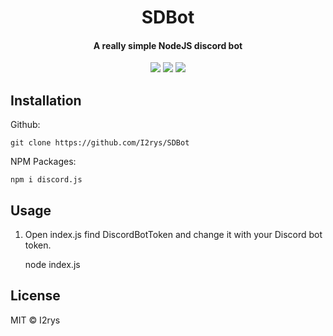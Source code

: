 <h1 align="center">SDBot</h1>
<h4 align="center">A really simple NodeJS discord bot</h4>
<p align="center">
	<a href="https://github.com/I2rys/SDBot/blob/main/LICENSE"><img src="https://img.shields.io/github/license/I2rys/SDBot?style=flat-square"></img></a>
	<a href="https://github.com/I2rys/SDBot/issues"><img src="https://img.shields.io/github/issues/I2rys/SDBot.svg"></img></a>
	<a href="https://nodejs.org/"><img src="https://img.shields.io/badge/-Nodejs-green?style=flat-square&logo=Node.js"></img></a>
</p>


## Installation
Github:

    git clone https://github.com/I2rys/SDBot

NPM Packages:

    npm i discord.js
    
## Usage

 1. Open index.js find DiscordBotToken and change it with your Discord bot token.

    node index.js

## License
MIT © I2rys
